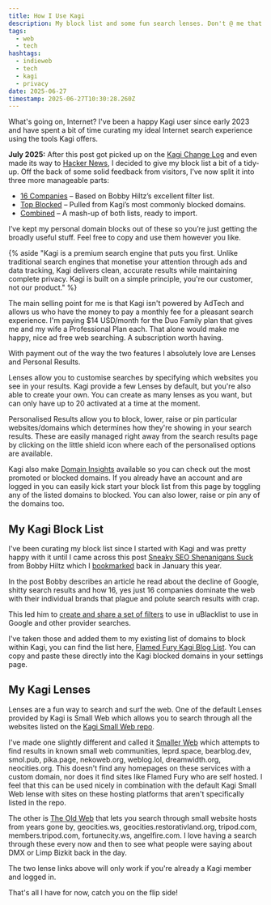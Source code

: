 ```yaml
---
title: How I Use Kagi
description: My block list and some fun search lenses. Don't @ me that damn article about the guy whinging about Kagi.
tags:
  - web
  - tech
hashtags:
  - indieweb
  - tech
  - kagi
  - privacy
date: 2025-06-27
timestamp: 2025-06-27T10:30:28.260Z
---
```


What's going on, Internet? I've been a happy Kagi user since early 2023 and have spent a bit of time curating my ideal Internet search experience using the tools Kagi offers.

**July 2025:** After this post got picked up on the [Kagi Change Log](https://kagi.com/changelog#7674) and even made its way to [Hacker News](https://news.ycombinator.com/item?id=44594475), I decided to give my block list a bit of a tidy-up. Off the back of some solid feedback from visitors, I’ve now split it into three more manageable parts:
- [16 Companies](https://paste.flamedfury.com/flamedfury-kagi-block-list-16-companies) – Based on Bobby Hiltz’s excellent filter list.
- [Top Blocked](https://paste.flamedfury.com/flamedfury-kagi-block-list-top-blocked) – Pulled from Kagi’s most commonly blocked domains.
- [Combined](https://paste.flamedfury.com/flamedfury-kagi-block-list) – A mash-up of both lists, ready to import.

I’ve kept my personal domain blocks out of these so you’re just getting the broadly useful stuff. Feel free to copy and use them however you like.

{% aside "Kagi is a premium search engine that puts you first. Unlike traditional search engines that monetise your attention through ads and data tracking, Kagi delivers clean, accurate results while maintaining complete privacy. Kagi is built on a simple principle, you're our customer, not our product." %}

The main selling point for me is that Kagi isn't powered by AdTech and allows us who have the money to pay a monthly fee for a pleasant search experience. I'm paying $14 USD/month for the Duo Family plan that gives me and my wife a Professional Plan each. That alone would make me happy, nice ad free web searching. A subscription worth having.

With payment out of the way the two features I absolutely love are Lenses and Personal Results.

Lenses allow you to customise searches by specifying which websites you see in your results. Kagi provide a few Lenses by default, but you're also able to create your own. You can create as many lenses as you want, but can only have up to 20 activated at a time at the moment.

Personalised Results allow you to block, lower, raise or pin particular websites/domains which determines how they're showing in your search results. These are easily managed right away from the search results page by clicking on the little shield icon where each of the personalised options are available.

Kagi also make [Domain Insights](https://kagi.com/stats?stat=leaderboard) available so you can check out the most promoted or blocked domains. If you already have an account and are logged in you can easily kick start your block list from this page by toggling any of the listed domains to blocked. You can also lower, raise or pin any of the domains too.

## My Kagi Block List

I've been curating my block list since I started with Kagi and was pretty happy with it until I came across this post [Sneaky SEO Shenanigans Suck](https://bobbyhiltz.com/posts/2024/02/seoshenanigans/) from Bobby Hiltz which I [bookmarked](/bookmarks/sneaky-seo-shenanigans-suck/) back in January this year.

In the post Bobby describes an article he read about the decline of Google, shitty search results and how 16, yes just 16 companies dominate the web with their individual brands that plague and polute search results with crap.

This led him to [create and share a set of filters](https://codeberg.org/bbbhltz/16CompaniesFilters) to use in uBlacklist to use in Google and other provider searches.

I've taken those and added them to my existing list of domains to block within Kagi, you can find the list here, [Flamed Fury Kagi Blog List](https://paste.flamedfury.com/flamedfury-kagi-block-list). You can copy and paste these directly into the Kagi blocked domains in your settings page.

## My Kagi Lenses

Lenses are a fun way to search and surf the web. One of the default Lenses provided by Kagi is Small Web which allows you to search through all the websites listed on the [Kagi Small Web repo](https://github.com/kagisearch/smallweb).

I've made one slightly different and called it [Smaller Web](https://kagi.com/lenses/FiBdhYYoQmridtvq2Ued1nUVyfAPhqEm) which attempts to find results in known small web communities, leprd.space, bearblog.dev, smol.pub, pika.page, nekoweb.org, weblog.lol, dreamwidth.org, neocities.org. This doesn't find any homepages on these services with a custom domain, nor does it find sites like Flamed Fury who are self hosted. I feel that this can be used nicely in combination with the default Kagi Small Web lense with sites on these hosting platforms that aren't specifically listed in the repo.

The other is [The Old Web](https://kagi.com/lenses/Q9peEVn40tlHGGp8mCN0dK6rSC2tVHzT) that lets you search through small website hosts from years gone by, geocities.ws, geocities.restorativland.org, tripod.com, members.tripod.com, fortunecity.ws, angelfire.com. I love having a search through these every now and then to see what people were saying about DMX or Limp Bizkit back in the day.

The two lense links above will only work if you're already a Kagi member and logged in.

That's all I have for now, catch you on the flip side!